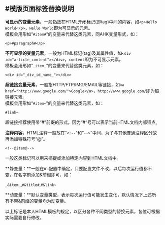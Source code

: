 #模版页面标签替换说明
----

**可显示的变量元素**，一般指放在HTML开闭标记(即tag)中间的内容，如`<p>Hello World</p>`，`Hello World`即为可显示的元素。  
模板会用形如“`#item#`”的变量来代替这类元素，同AHK变量形式，如：  

`<p>#paragraph#</p>`  


**不可显示的变量元素**，一般为HTML标记(tag)及其属性值，如`<div id="article_content"></div>`，`content`即为不可显示元素。  
模板会用形如“`_item_`”的变量来代替这类元素，如：  

`<div id="_div_id_name_"></div>`  

**超链接变量元素**，一般指HTTP/FTP/IMG/EMAIL等链接，如`<a href="http://www.google.com/">Google</a>`，`http://www.google.com/`即为超链接元素。  
模板会用形如“`#item~`”的变量来代替这类元素，如：  

`#link~`  

超链接推荐使用带“#”前缀的形式，因为“#”号可以表示当前HTML文档内部锚点。  

**注释内容**，HTML注释一般放在“`<!--`”和“`-->`”中间，为了与其他普通注释区分故再添加特殊符号“@”。  

`<!--@item@-->`  

一般这类标记可以用来捕捉或添加特定内容到HTML文档中。  

**静变量：**一般在ini配置中确定，只要配置文件不改，以后每次运行值都不变，在名字前添加&前缀即可，如：  

`_&item_`,`#&title#`,`#&link~`  

**动变量：**默认变量类型，表示每次运行值可能发生变化，默认情况下上述所有不带&前缀的变量均为动变量。  

以上标记是本人HTML模板的规定，以区分各种不同类型的替换元素，各位可根据实际需要自行修改。  
